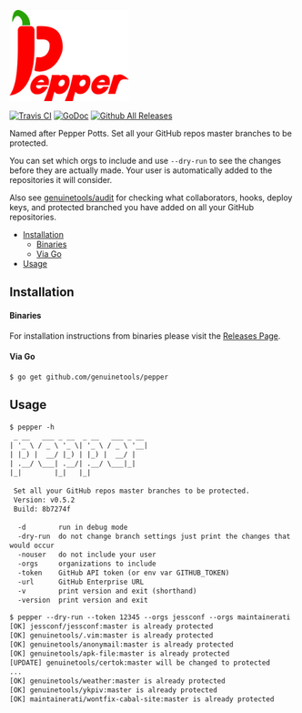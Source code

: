 <p align="left"><img src="logo/horizontal.png" alt="pepper" height="160px"></p>

[![Travis CI](https://img.shields.io/travis/genuinetools/pepper.svg?style=for-the-badge)](https://travis-ci.org/genuinetools/pepper)
[![GoDoc](https://img.shields.io/badge/godoc-reference-5272B4.svg?style=for-the-badge)](https://godoc.org/github.com/genuinetools/pepper)
[![Github All Releases](https://img.shields.io/github/downloads/genuinetools/pepper/total.svg?style=for-the-badge)](https://github.com/genuinetools/pepper/releases)

Named after Pepper Potts. Set all your GitHub repos master branches to be
protected.

You can set which orgs to include and use `--dry-run` to see the
changes before they are actually made. Your user is automatically added to the
repositories it will consider.

Also see [genuinetools/audit](https://github.com/genuinetools/audit) for checking what
collaborators, hooks, deploy keys, and protected branched you have added on
all your GitHub repositories.

 * [Installation](README.md#installation)
      * [Binaries](README.md#binaries)
      * [Via Go](README.md#via-go)
 * [Usage](README.md#usage)

## Installation

#### Binaries

For installation instructions from binaries please visit the [Releases Page](https://github.com/genuinetools/pepper/releases).

#### Via Go

```console
$ go get github.com/genuinetools/pepper
```

## Usage

```console
$ pepper -h
 _ __   ___ _ __  _ __   ___ _ __
| '_ \ / _ \ '_ \| '_ \ / _ \ '__|
| |_) |  __/ |_) | |_) |  __/ |
| .__/ \___| .__/| .__/ \___|_|
|_|        |_|   |_|

 Set all your GitHub repos master branches to be protected.
 Version: v0.5.2
 Build: 8b7274f

  -d        run in debug mode
  -dry-run  do not change branch settings just print the changes that would occur
  -nouser   do not include your user
  -orgs     organizations to include
  -token    GitHub API token (or env var GITHUB_TOKEN)
  -url      GitHub Enterprise URL
  -v        print version and exit (shorthand)
  -version  print version and exit
```

```console
$ pepper --dry-run --token 12345 --orgs jessconf --orgs maintainerati
[OK] jessconf/jessconf:master is already protected
[OK] genuinetools/.vim:master is already protected
[OK] genuinetools/anonymail:master is already protected
[OK] genuinetools/apk-file:master is already protected
[UPDATE] genuinetools/certok:master will be changed to protected
...
[OK] genuinetools/weather:master is already protected
[OK] genuinetools/ykpiv:master is already protected
[OK] maintainerati/wontfix-cabal-site:master is already protected
```
